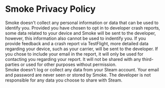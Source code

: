 # Smoke Privacy Policy

Smoke doesn't collect any personal information or data that can be used to identify you. Provided you have chosen to opt in to developer crash reports, some data related to your device and Smoke will be sent to the developer, however, this information also cannot be used to indentify you. If you provide feedback and a crash report via TestFlight, more detailed data regarding your device, such as your carrier, will be sent to the developer. If you chose to include your email in the report, it will only be used for contacting you regarding your report. It will not be shared with any third-parties or used for other purposes without permission.
<br>
Smoke doesn't log or collect any data from your Steam account. Your email and password are never seen or stored by Smoke. The developer is not responsible for any data you choose to share with Steam. 